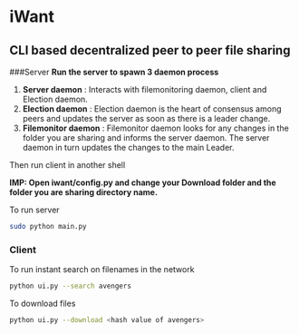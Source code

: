 # iWant
## CLI based decentralized peer to peer file sharing


###Server
__Run the server to spawn 3 daemon process__
 1. __Server daemon__ : Interacts with filemonitoring daemon, client and Election daemon. 
 2. __Election daemon__ : Election daemon is the heart of consensus among peers and  updates the server as soon as there is a leader change. 
 3. __Filemonitor daemon__ : Filemonitor daemon looks for any changes in the folder you are sharing and informs the server daemon. The server daemon in turn updates the changes to the main Leader. 

Then run client in another shell

__IMP: Open iwant/config.py and change your Download folder and the folder you are sharing directory name.__

To run server
```sh
sudo python main.py
```

### Client 
To run instant search on filenames in the network
```sh
python ui.py --search avengers
```

To download files 
```sh
python ui.py --download <hash value of avengers>
```
